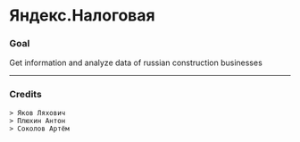 # Яндекс.Налоговая

### Goal
Get information and analyze data of russian construction businesses

---
### Credits
```
> Яков Ляхович
> Плюхин Антон
> Соколов Артём
```
